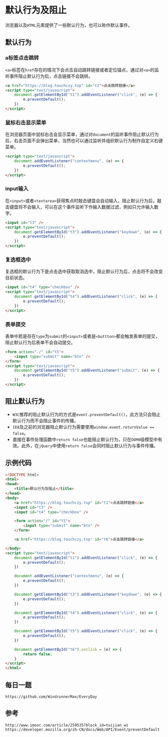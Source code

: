 # 默认行为及阻止
浏览器以及`HTML`元素提供了一些默认行为，也可以称作默认事件。

## 默认行为

### a标签点击跳转
`<a>`标签在`href`存在的情况下会点击自动跳转链接或者定位锚点，通过对`<a>`的监听事件阻止默认行为后，点击链接不会跳转。

```html
<a href="https://blog.touchczy.top" id="t1">点击跳转链接</a>
<script type="text/javascript">
    document.getElementById("t1").addEventListener("click", (e) => {
        e.preventDefault();
    })
</script>
```

### 鼠标右击显示菜单
在浏览器页面中鼠标右击会显示菜单，通过对`document`的监听事件阻止默认行为后，右击页面不会弹出菜单，当然也可以通过监听并组织默认行为制作自定义右键菜单。

```html
<script type="text/javascript">
    document.addEventListener("contextmenu", (e) => {
        e.preventDefault();
    })
</script>
```

### input输入
在`<input>`或者`<textarea>`获得焦点时敲击键盘会自动输入，阻止默认行为后，敲击键盘将不会输入，可以在这个事件监听下作输入数据过滤，例如只允许输入数字。

```html
<input id="t3" />
<script type="text/javascript">
    document.getElementById("t3").addEventListener("keydown", (e) => {
        e.preventDefault();
    })
</script>
```

### 复选框选中
复选框的默认行为下是点击选中获取取消选中，阻止默认行为后，点击将不会改变目前状态。

```html
<input id="t4" type="checkbox" />
<script type="text/javascript">
    document.getElementById("t4").addEventListener("click", (e) => {
        e.preventDefault();
    })
</script>
```

### 表单提交
表单中若是存在`type`为`submit`的`<input>`或者是`<buttton>`都会触发表单的提交，阻止默认行为后表单不会自动提交。

```html
<form action="./" id="t5">
    <input type="submit" name="btn" />
</form>
<script type="text/javascript">
    document.getElementById("t5").addEventListener("submit", (e) => {
        e.preventDefault();
    })
</script>
```

## 阻止默认行为
* `W3C`推荐的阻止默认行为的方式是`event.preventDefault()`，此方法只会阻止默认行为而不会阻止事件的传播。
* `IE8`及之前的浏览器阻止默认行为需要使用`window.event.returnValue == false`。
* 直接在事件处理函数中`return false`也能阻止默认行为，只在`DOM0`级模型中有效。此外，在`jQuery`中使用`return false`会同时阻止默认行为与事件传播。

## 示例代码

```html
<!DOCTYPE html>
<html>
<head>
    <title>默认行为及阻止</title>
</head>
<body>
    <a href="https://blog.touchczy.top" id="t1">点击跳转链接</a>
    <input id="t3" />
    <input id="t4" type="checkbox" />

    <form action="/" id="t5">
        <input type="submit" name="btn" />
    </form>

    <a href="https://blog.touchczy.top" id="t6">点击跳转链接</a>

</body>
<script type="text/javascript">
    document.getElementById("t1").addEventListener("click", (e) => {
        e.preventDefault();
    })

    document.addEventListener("contextmenu", (e) => {
        e.preventDefault();
    })

    document.getElementById("t3").addEventListener("keydown", (e) => {
        e.preventDefault();
    })

    document.getElementById("t4").addEventListener("click", (e) => {
        e.preventDefault();
    })

    document.getElementById("t5").addEventListener("click", (e) => {
        e.preventDefault();
    })

    document.getElementById("t6").onclick = (e) => {
        return false;
    }
</script>
</html>
```


## 每日一题

```
https://github.com/WindrunnerMax/EveryDay
```

## 参考

```
http://www.imooc.com/article/259535?block_id=tuijian_wz
https://developer.mozilla.org/zh-CN/docs/Web/API/Event/preventDefault
```
